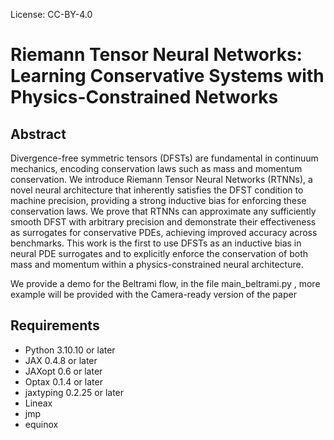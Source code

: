 License: CC-BY-4.0
#  Riemann Tensor Neural Networks: Learning Conservative Systems with Physics-Constrained Networks

## Abstract

Divergence-free symmetric tensors (DFSTs) are fundamental in continuum mechanics, encoding conservation laws such as mass and momentum conservation. We introduce Riemann Tensor Neural Networks (RTNNs), a novel neural architecture that inherently satisfies the DFST condition to machine precision, providing a strong inductive bias for enforcing these conservation laws. We prove that RTNNs can approximate any sufficiently smooth DFST with arbitrary precision and demonstrate their effectiveness as surrogates for conservative PDEs, achieving improved accuracy across benchmarks. This work is the first to use DFSTs as an inductive bias in neural PDE surrogates and to explicitly enforce the conservation of both mass and momentum within a physics-constrained neural architecture.



We provide a demo for the Beltrami flow, in the file main_beltrami.py , more example will be provided with the Camera-ready version of the paper




## Requirements

- Python 3.10.10 or later
- JAX 0.4.8 or later
- JAXopt 0.6 or later
- Optax 0.1.4 or later
- jaxtyping 0.2.25 or later
- Lineax
- jmp
- equinox


